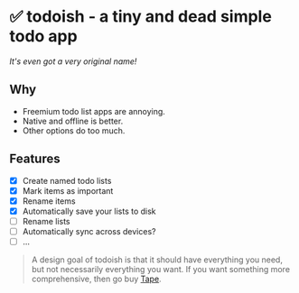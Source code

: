 # ✅ todoish - a tiny and dead simple todo app

*It's even got a very original name!*

## Why
- Freemium todo list apps are annoying.
- Native and offline is better.
- Other options do too much.

## Features
- [x] Create named todo lists
- [x] Mark items as important
- [x] Rename items
- [x] Automatically save your lists to disk
- [ ] Rename lists
- [ ] Automatically sync across devices?
- [ ] ...

> A design goal of todoish is that it should have everything you need, but not necessarily everything you want. If you want something more comprehensive, then go buy [Tape](https://aeriform.itch.io/tape).